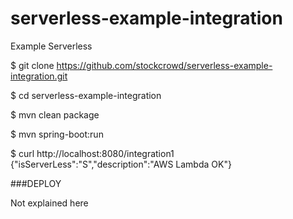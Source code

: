 # serverless-example-integration
Example Serverless


$ git clone https://github.com/stockcrowd/serverless-example-integration.git

$ cd serverless-example-integration

$ mvn clean package

$ mvn spring-boot:run

$ curl http://localhost:8080/integration1
{"isServerLess":"S","description":"AWS Lambda OK"}

###DEPLOY

Not explained here


